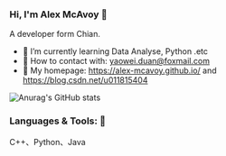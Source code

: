 ### Hi, I'm Alex McAvoy 👋

A developer form Chian.

- :orange_book: I’m currently learning Data Analyse, Python .etc
- 💬 How to contact with: yaowei.duan@foxmail.com
- 🌱 My homepage: https://alex-mcavoy.github.io/ and https://blog.csdn.net/u011815404

<!--
**Alex-McAvoy/Alex-McAvoy** is a ✨ _special_ ✨ repository because its `README.md` (this file) appears on your GitHub profile.

Here are some ideas to get you started:

- 🔭 I’m currently working on ...
- 👯 I’m looking to collaborate on ...
- 🤔 I’m looking for help with ...
- 📫 How to reach me: ...
- 😄 Pronouns: ...
- ⚡ Fun fact: ...
- :hammer: Creator of applications and frameworks
- :ram: Founder the ObjCCN
- :meat_on_bone: Meat lover
-->

![Anurag's GitHub stats](https://github-readme-stats.vercel.app/api?username=Alex-McAvoy&show_icons=true&theme=dark)

<!--
<img align="right" src="https://github-readme-stats.vercel.app/api?username=Alex-McAvoy&show_icons=true&icon_color=CE1D2D&text_color=718096&bg_color=ffffff&hide_title=true" />
-->
### Languages & Tools: 👋
C++、Python、Java
